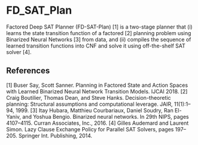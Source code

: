 # FD_SAT_Plan

Factored Deep SAT Planner (FD-SAT-Plan) [1] is a two-stage planner that (i) learns the state transition function of a factored [2] planning problem using Binarized Neural Networks [3] from data, and (ii) compiles the sequence of learned transition functions into CNF and solve it using off-the-shelf SAT solver [4].

## References
[1] Buser Say, Scott Sanner. Planning in Factored State and Action Spaces with Learned Binarized Neural Network Transition Models. IJCAI 2018.
[2] Craig Boutilier, Thomas Dean, and Steve Hanks. Decision-theoretic planning: Structural assumptions and computational leverage. JAIR, 11(1):1–94, 1999.
[3] Itay Hubara, Matthieu Courbariaux, Daniel Soudry, Ran El-Yaniv, and Yoshua Bengio. Binarized neural networks. In 29th NIPS, pages 4107–4115. Curran Associates, Inc., 2016.
[4] Gilles Audemard and Laurent Simon. Lazy Clause Exchange Policy for Parallel SAT Solvers, pages 197–205. Springer Int. Publishing, 2014.
